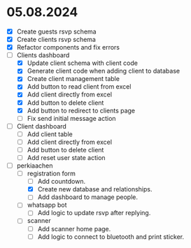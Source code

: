 # 05.08.2024

- [x] Create guests rsvp schema
- [x] Create clients rsvp schema
- [x] Refactor components and fix errors
- [ ] Clients dashboard
  - [x] Update client schema with client code
  - [x] Generate client code when adding client to database
  - [x] Create client management table
  - [x] Add button to read client from excel
  - [x] Add client directly from excel
  - [x] Add button to delete client
  - [x] Add button to redirect to clients page
  - [ ] Fix send initial message action
- [ ] Client dashboard
  - [ ] Add client table
  - [ ] Add client directly from excel
  - [ ] Add button to delete client
  - [ ] Add reset user state action
- [ ] perkiaachen
  - [ ] registration form
    - [ ] Add countdown.
    - [x] Create new database and relationships.
    - [ ] Add dashboard to manage people.
  - [ ] whatsapp bot
    - [ ] Add logic to update rsvp after replying.
  - [ ] scanner
    - [ ] Add scanner home page.
    - [ ] Add logic to connect to bluetooth and print sticker.
